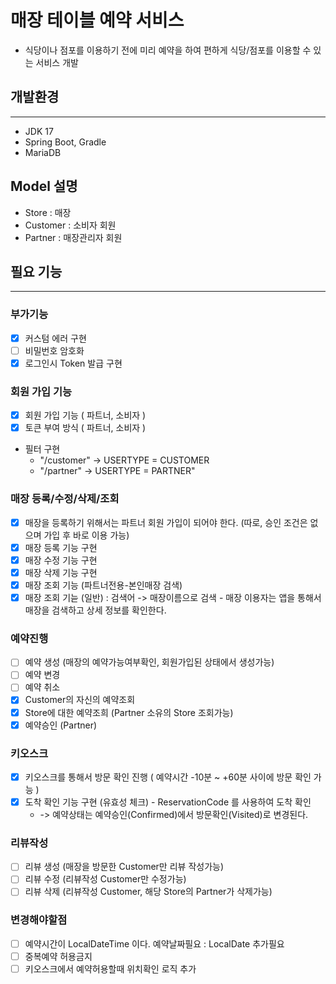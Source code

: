 # 매장 테이블 예약 서비스
- 식당이나 점포를 이용하기 전에 미리 예약을 하여 편하게 식당/점포를 이용할 수 있는 서비스 개발

## 개발환경
---
- JDK 17
- Spring Boot, Gradle
- MariaDB

## Model 설명
- Store : 매장
- Customer : 소비자 회원
- Partner : 매장관리자 회원
  
## 필요 기능
---
### 부가기능
- [X] 커스텀 에러 구현
- [ ] 비밀번호 암호화
- [X] 로그인시 Token 발급 구현

### 회원 가입 기능
- [X] 회원 가입 기능 ( 파트너, 소비자 )
- [X] 토큰 부여 방식 ( 파트너, 소비자 )
- 필터 구현
  - "/customer" ->  USERTYPE = CUSTOMER 
  - "/partner" ->  USERTYPE = PARTNER"


### 매장 등록/수정/삭제/조회
- [X] 매장을 등록하기 위해서는 파트너 회원 가입이 되어야 한다.
(따로, 승인 조건은 없으며 가입 후 바로 이용 가능)
- [X] 매장 등록 기능 구현 
- [X] 매장 수정 기능 구현 
- [X] 매장 삭제 기능 구현
- [X] 매장 조회 기능 (파트너전용-본인매장 검색)
- [X] 매장 조회 기늗 (일반) : 검색어 -> 매장이름으로 검색
      - 매장 이용자는 앱을 통해서 매장을 검색하고 상세 정보를 확인한다.

### 예약진행
- [ ] 예약 생성 (매장의 예약가능여부확인, 회원가입된 상태에서 생성가능)
- [ ] 예약 변경 
- [ ] 예약 취소
- [X] Customer의 자신의 예약조회
- [X] Store에 대한 예약조희 (Partner 소유의 Store 조회가능)
- [X] 예약승인 (Partner)

### 키오스크
- [X] 키오스크를 통해서 방문 확인 진행 ( 예약시간 -10분 ~ +60분 사이에 방문 확인 가능 )
- [X] 도착 확인 기능 구현 (유효성 체크) - ReservationCode 를 사용하여 도착 확인
  - -> 예약상태는 예약승인(Confirmed)에서 방문확인(Visited)로 변경된다.

### 리뷰작성
- [ ] 리뷰 생성 (매장을 방문한 Customer만 리뷰 작성가능)
- [ ] 리뷰 수정 (리뷰작성 Customer만 수정가능)
- [ ] 리뷰 삭제 (리뷰작성 Customer, 해당 Store의 Partner가 삭제가능)

### 변경해야할점
- [ ] 예약시간이 LocalDateTime 이다. 예약날짜필요 : LocalDate 추가필요
- [ ] 중복예약 허용금지
- [ ] 키오스크에서 예약허용할때 위치확인 로직 추가
